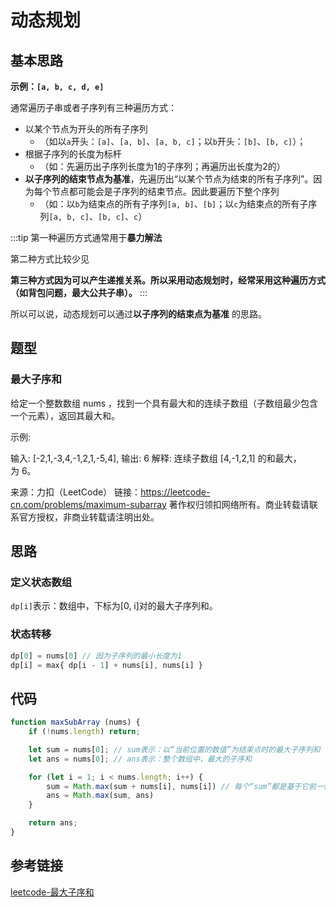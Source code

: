 # 动态规划

## 基本思路
**示例：`[a, b, c, d, e]`**

通常遍历子串或者子序列有三种遍历方式：
 - 以某个节点为开头的所有子序列
    - （如以`a`开头：`[a]`、`[a, b]`、`[a, b, c]`；以`b`开头：`[b]`、`[b, c]`）；
 - 根据子序列的长度为标杆
    - （如：先遍历出子序列长度为1的子序列；再遍历出长度为2的）
 - **以子序列的结束节点为基准**，先遍历出“以某个节点为结束的所有子序列”。因为每个节点都可能会是子序列的结束节点。因此要遍历下整个序列
    - （如：以`b`为结束点的所有子序列`[a, b]`、`[b]`；以`c`为结束点的所有子序列`[a, b, c]`、`[b, c]`、`c`）

:::tip
第一种遍历方式通常用于**暴力解法**

第二种方式比较少见

**第三种方式因为可以产生递推关系。所以采用动态规划时，经常采用这种遍历方式（如背包问题，最大公共子串）。**
:::

所以可以说，动态规划可以通过**以子序列的结束点为基准** 的思路。


## 题型
### 最大子序和
给定一个整数数组 nums ，找到一个具有最大和的连续子数组（子数组最少包含一个元素），返回其最大和。

示例:

输入: [-2,1,-3,4,-1,2,1,-5,4],
输出: 6
解释: 连续子数组 [4,-1,2,1] 的和最大，为 6。

来源：力扣（LeetCode）
链接：https://leetcode-cn.com/problems/maximum-subarray
著作权归领扣网络所有。商业转载请联系官方授权，非商业转载请注明出处。

## 思路
### 定义状态数组
`dp[i]`表示：数组中，下标为[0, i]对的最大子序列和。

### 状态转移
```js
dp[0] = nums[0] // 因为子序列的最小长度为1
dp[i] = max{ dp[i - 1] + nums[i], nums[i] }
```

## 代码
```js
function maxSubArray (nums) {
    if (!nums.length) return;

    let sum = nums[0]; // sum表示：以“当前位置的数值”为结束点时的最大子序列和
    let ans = nums[0]; // ans表示：整个数组中，最大的子序和

    for (let i = 1; i < nums.length; i++) {
        sum = Math.max(sum + nums[i], nums[i]) // 每个“sum”都是基于它前一位置的“sum”（即最大子序列和）计算出
        ans = Math.max(sum, ans)
    }

    return ans;
}
```

## 参考链接
[leetcode-最大子序和](https://leetcode-cn.com/problems/maximum-subarray/solution/xiang-xi-jie-du-dong-tai-gui-hua-de-shi-xian-yi-li/)
